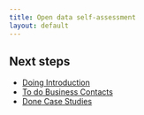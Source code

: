 ```yaml
---
title: Open data self-assessment
layout: default
---
```


<h2>Next steps</h2>

<ul class="au-progress-indicator">
  <li>
    <a class="au-progress-indicator__link au-progress-indicator__link--doing" href="#url">
      <span class="au-progress-indicator__status">Doing</span>
      Introduction
    </a>
  </li>
  <li>
    <a class="au-progress-indicator__link au-progress-indicator__link--todo" href="#url">
      <span class="au-progress-indicator__status">To do</span>
      Business Contacts
    </a>
  </li>
  <li>
    <a class="au-progress-indicator__link au-progress-indicator__link--done" href="#url">
      <span class="au-progress-indicator__status">Done</span>
      Case Studies
    </a>
  </li>
</ul>
